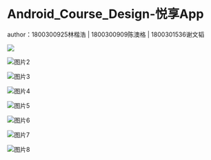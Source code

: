 # Android_Course_Design-悦享App

author：1800300925林楷浩 | 1800300909陈澳格 | 1800301536谢文韬

![](.\Image\图片1.jpg)

![图片2](.\Image\图片2.jpg)

![图片3](.\Image\图片3.png)

![图片4](.\Image\图片4.png)

![图片5](.\Image\图片5.png)

![图片6](.\Image\图片6.png)

![图片7](.\Image\图片7.jpg)

![图片8](.\Image\图片8.jpg)



